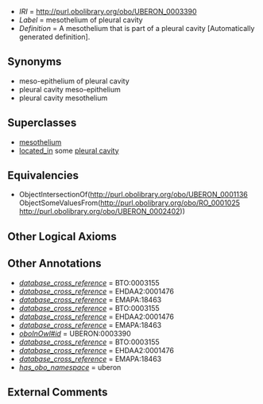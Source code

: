  * *IRI* = http://purl.obolibrary.org/obo/UBERON_0003390
 * *Label* = mesothelium of pleural cavity
 * *Definition* = A mesothelium that is part of a pleural cavity [Automatically generated definition].

## Synonyms

 * meso-epithelium of pleural cavity
 * pleural cavity meso-epithelium
 * pleural cavity mesothelium

## Superclasses

 * [mesothelium](../../UBERON/36/UBERON_0001136.md)
 * [located_in](../../RO/25/RO_0001025.md) some [pleural cavity](../../UBERON/02/UBERON_0002402.md)

## Equivalencies

 * ObjectIntersectionOf(<http://purl.obolibrary.org/obo/UBERON_0001136> ObjectSomeValuesFrom(<http://purl.obolibrary.org/obo/RO_0001025> <http://purl.obolibrary.org/obo/UBERON_0002402>))

## Other Logical Axioms


## Other Annotations

 * *[database_cross_reference](../../ef/oboInOwl#hasDbXref.md)* = BTO:0003155
 * *[database_cross_reference](../../ef/oboInOwl#hasDbXref.md)* = EHDAA2:0001476
 * *[database_cross_reference](../../ef/oboInOwl#hasDbXref.md)* = EMAPA:18463
 * *[database_cross_reference](../../ef/oboInOwl#hasDbXref.md)* = BTO:0003155
 * *[database_cross_reference](../../ef/oboInOwl#hasDbXref.md)* = EHDAA2:0001476
 * *[database_cross_reference](../../ef/oboInOwl#hasDbXref.md)* = EMAPA:18463
 * *[oboInOwl#id](../../id/oboInOwl#id.md)* = UBERON:0003390
 * *[database_cross_reference](../../ef/oboInOwl#hasDbXref.md)* = BTO:0003155
 * *[database_cross_reference](../../ef/oboInOwl#hasDbXref.md)* = EHDAA2:0001476
 * *[database_cross_reference](../../ef/oboInOwl#hasDbXref.md)* = EMAPA:18463
 * *[has_obo_namespace](../../ce/oboInOwl#hasOBONamespace.md)* = uberon

## External Comments

